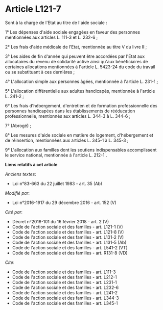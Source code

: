 # Article L121-7

Sont à la charge de l'Etat au titre de l'aide sociale : 

1° Les dépenses d'aide sociale engagées en faveur des personnes mentionnées aux articles L. 111-3 et L. 232-6 ; 

2° Les frais d'aide médicale de l'Etat, mentionnée au titre V du livre II ; 

3° Les aides de fin d'année qui peuvent être accordées par l'Etat aux allocataires du revenu de solidarité active ainsi
qu'aux bénéficiaires de certaines allocations mentionnées à l'article L. 5423-24 du code du travail ou se substituant à ces
dernières ;

4° L'allocation simple aux personnes âgées, mentionnée à l'article L. 231-1 ; 

5° L'allocation différentielle aux adultes handicapés, mentionnée à l'article L. 241-2 ; 

6° Les frais d'hébergement, d'entretien et de formation professionnelle des personnes handicapées dans les établissements de
rééducation professionnelle, mentionnés aux articles L. 344-3 à L. 344-6 ; 

7° (Abrogé) ;

8° Les mesures d'aide sociale en matière de logement, d'hébergement et de réinsertion, mentionnées aux articles L. 345-1 à L.
345-3 ; 

9° L'allocation aux familles dont les soutiens indispensables accomplissent le service national, mentionnée à l'article L.
212-1 .

**Liens relatifs à cet article**

_Anciens textes_:

  - Loi n°83-663 du 22 juillet 1983 - art. 35 (Ab)

_Modifié par_:

  - Loi n°2016-1917 du 29 décembre 2016 - art. 152 (V)

_Cité par_:

  - Décret n°2018-101 du 16 février 2018 - art. 2 (V)
  - Code de l'action sociale et des familles - art. L121-1 (V)
  - Code de l'action sociale et des familles - art. L121-8 (V)
  - Code de l'action sociale et des familles - art. L131-2 (V)
  - Code de l'action sociale et des familles - art. L131-5 (Ab)
  - Code de l'action sociale et des familles - art. L541-2 (VT)
  - Code de l'action sociale et des familles - art. R131-8 (VD)

_Cite_:

  - Code de l'action sociale et des familles - art. L111-3
  - Code de l'action sociale et des familles - art. L212-1
  - Code de l'action sociale et des familles - art. L231-1
  - Code de l'action sociale et des familles - art. L232-6
  - Code de l'action sociale et des familles - art. L241-2
  - Code de l'action sociale et des familles - art. L344-3
  - Code de l'action sociale et des familles - art. L345-1
